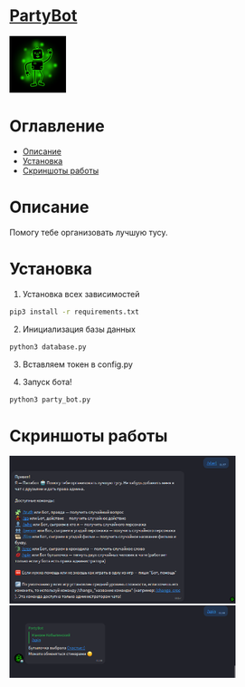 # [PartyBot](https://icq.im/PartyBot)

<a href="https://icq.im/PartyBot"><img src="https://github.com/ICQ-BOTS/party_bot/blob/main/PartyBot.png" width="100" height="100"></a>

# Оглавление 
 - [Описание](https://github.com/ICQ-BOTS/party_bot#описание)
 - [Установка](https://github.com/ICQ-BOTS/party_bot#установка)
 - [Скриншоты работы](https://github.com/ICQ-BOTS/party_bot#скриншоты-работы)

# Описание
Помогу тебе организовать лучшую тусу.

# Установка

1. Установка всех зависимостей 
```bash
pip3 install -r requirements.txt
```

2. Инициализация базы данных
```bash
python3 database.py
```

3. Вставляем токен в config.py

4. Запуск бота!
```bash
python3 party_bot.py
```
 
# Скриншоты работы
<img src="https://github.com/ICQ-BOTS/party_bot/blob/main/img/1.png" width="400">
<img src="https://github.com/ICQ-BOTS/party_bot/blob/main/img/2.png" width="400">
